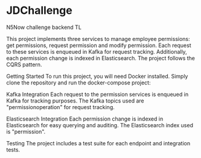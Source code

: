 # JDChallenge
N5Now challenge backend TL

This project implements three services to manage employee permissions: get permissions, request permission and modify permission. Each request to these services is enqueued in Kafka for request tracking. Additionally, each permission change is indexed in Elasticsearch. The project follows the CQRS pattern.

Getting Started
To run this project, you will need Docker installed. Simply clone the repository and run the docker-compose project:

Kafka Integration
Each request to the permission services is enqueued in Kafka for tracking purposes. The Kafka topics used are "permissionoperation" for request tracking.

Elasticsearch Integration
Each permission change is indexed in Elasticsearch for easy querying and auditing. The Elasticsearch index used is "permission".

Testing
The project includes a test suite for each endpoint and integration tests.
